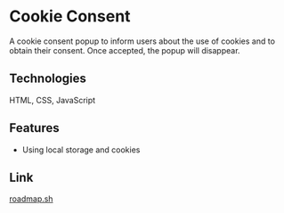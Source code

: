 # Cookie Consent

A cookie consent popup to inform users about the use of cookies and to obtain their consent. Once accepted, the popup will disappear.

## Technologies

HTML, CSS, JavaScript

## Features

- Using local storage and cookies

## Link

[roadmap.sh](https://roadmap.sh/projects/cookie-consent)
